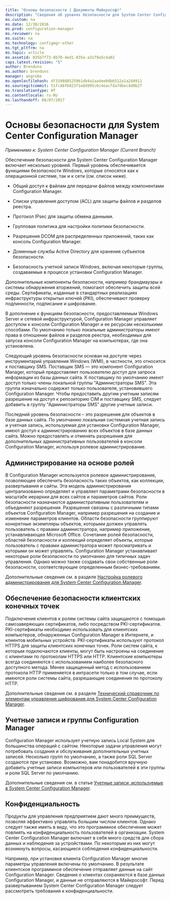 ```yaml
---
title: "Основы безопасности | Документы Майкрософт"
description: "Сведения об уровнях безопасности для System Center Configuration Manager."
ms.custom: na
ms.date: 12/30/2016
ms.prod: configuration-manager
ms.reviewer: na
ms.suite: na
ms.technology: configmgr-other
ms.tgt_pltfrm: na
ms.topic: article
ms.assetid: 035b7f73-8b78-4ed1-835e-a31f9a5c4a02
caps.latest.revision: "5"
author: Brenduns
ms.author: brenduns
manager: angrobe
ms.openlocfilehash: df3198885259b1db4a1aadee0db6512a1a2d4911
ms.sourcegitcommit: 51fc48fb023f1e8d995c6c4eacfda7dbec4d0b2f
ms.translationtype: HT
ms.contentlocale: ru-RU
ms.lasthandoff: 08/07/2017
---
```

# <a name="fundamentals-of-security-for-system-center-configuration-manager"></a>Основы безопасности для System Center Configuration Manager

*Применимо к: System Center Configuration Manager (Current Branch)*

Обеспечение безопасности для System Center Configuration Manager включает несколько уровней. Первый уровень обеспечивается функциями безопасности Windows, которые относятся как к операционной системе, так и к сети (см. список ниже).  

-   Общий доступ к файлам для передачи файлов между компонентами Configuration Manager.  

-   Списки управления доступом (ACL) для защиты файлов и разделов реестра.  

-   Протокол IPsec для защиты обмена данными.  

-   Групповая политика для настройки политики безопасности.  

-   Разрешения DCOM для распределенных приложений, таких как консоль Configuration Manager.  

-   Доменные службы Active Directory для хранения субъектов безопасности.  

-   Безопасность учетной записи Windows, включая некоторые группы, создаваемые в процессе установки Configuration Manager.  

Дополнительные компоненты безопасности, например брандмауэры и системы обнаружения вторжений, помогают обеспечить защиты всей среды. Сертификаты, изданные в стандартных реализациях инфраструктуры открытых ключей (PKI), обеспечивают проверку подлинности, подписание и шифрование.  

В дополнение к функциям безопасности, предоставляемым Windows Server и сетевой инфраструктурой, Configuration Manager управляет доступом к консоли Configuration Manager и ее ресурсам несколькими способами. По умолчанию только локальные администраторы имеют права в отношении файлов и разделов реестра, необходимых для запуска консоли Configuration Manager на компьютерах, где она установлена.  

Следующий уровень безопасности основан на доступе через инструментарий управления Windows (WMI), в частности, это относится к поставщику SMS. Поставщик SMS — это компонент Configuration Manager, который предоставляет пользователю доступ для запроса информации из базы данных сайта. К поставщику по умолчанию имеют доступ только члены локальной группы "Администраторы SMS". Эта группа изначально содержит только пользователя, установившего Configuration Manager. Чтобы предоставить другим учетным записям разрешение на доступ к репозиторию CIM и поставщику SMS, следует добавить в группу "Администраторы SMS" другие учетные записи.  

Последний уровень безопасности – это разрешения для объектов в базе данных сайта. По умолчанию локальная системная учетная запись и учетная запись, используемая для установки Configuration Manager, имеют доступ к администрированию всех объектов в базе данных сайта. Можно предоставлять и отменять разрешения для дополнительных административных пользователей в консоли Configuration Manager, используя ролевое администрирование.  



## <a name="role-based-administration"></a>Администрирование на основе ролей  
 В Configuration Manager используется ролевое администрирование, позволяющее обеспечить безопасность таких объектов, как коллекции, развертывания и сайты. Эта модель администрирования централизованно определяет и управляет параметрами безопасности в масштабе иерархии для всех сайтов и параметров сайтов. Роли безопасности назначаются административным пользователям и объединяют разрешения. Разрешения связаны с различными типами объектов Configuration Manager, например разрешения на создание и изменение параметров клиентов. Области безопасности группируют конкретные экземпляры объектов, которыми должен управлять пользователь с правами администратора, например приложение, устанавливающее Microsoft Office. Сочетание ролей безопасности, областей безопасности и коллекций определяет объекты, которые пользователь с правами администратора может просматривать и которыми он может управлять. Configuration Manager устанавливает некоторые роли безопасности по умолчанию для типичных задач управления. Однако можно также создавать свои собственные роли безопасности, соответствующие определенным бизнес-требованиям.  

 Дополнительные сведения см. в разделе [Настройка ролевого администрирования для System Center Configuration Manager](../../core/servers/deploy/configure/configure-role-based-administration.md).  

## <a name="securing-client-endpoints"></a>Обеспечение безопасности клиентских конечных точек  
 Подключения клиентов к ролям системы сайта защищаются с помощью самозаверяющих сертификатов, либо посредством PKI-сертификатов. PKI-сертификаты необходимо использовать для клиентских компьютеров, обнаруженных Configuration Manager в Интернете, и клиентов мобильных устройств. PKI-сертификаты используют протокол HTTPS для защиты клиентских конечных точек. Роли систем сайта, к которым подключаются клиенты, могут быть настроены на соединение с клиентами по протоколам HTTPS или HTTP. Клиентские компьютеры всегда соединяются с использованием наиболее безопасного доступного метода. Менее защищенный метод с использованием протокола HTTP применяется в интрасети только в том случае, если имеются роли системы сайта, разрешающие соединения по протоколу HTTP.  

 Дополнительные сведения см. в разделе [Технический справочник по элементам управления шифрования для System Center Configuration Manager](../../protect/deploy-use/cryptographic-controls-technical-reference.md).  

## <a name="configuration-manager-accounts-and-groups"></a>Учетные записи и группы Configuration Manager  
 Configuration Manager использует учетную запись Local System для большинства операций с сайтом. Некоторые задачи управления могут потребовать создания и обслуживания дополнительных учетных записей. Несколько групп по умолчанию, а также роли SQL Server создаются при установке. Возможно, вам понадобится вручную добавить учетные записи компьютеров или пользователей в эти группы и роли SQL Server по умолчанию.  

 Дополнительные сведения см. в статье [Учетные записи, используемые в System Center Configuration Manager](../../core/plan-design/hierarchy/accounts.md).  

## <a name="privacy"></a>Конфиденциальность  
 Продукты для управления предприятием дают много преимуществ, позволяя эффективно управлять большим числом клиентов. Однако следует также иметь в виду, что это программное обеспечение может повлиять на конфиденциальность пользователей в организации. System Center Configuration Manager включает в себя много средств для сбора данных и наблюдения за устройствами. По некоторым из них могут возникнуть вопросы, касающиеся соблюдения конфиденциальности.  

 Например, при установке клиента Configuration Manager многие параметры управления включены по умолчанию. В результате клиентское программное обеспечение отправляет данные на сайт Configuration Manager. Сведения о клиентах сохраняются в базе данных Configuration Manager, и данные не отправляются в Майкрософт. Перед развертыванием System Center Configuration Manager следует рассмотреть требования к конфиденциальности.  
